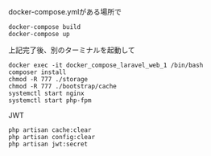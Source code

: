 
docker-compose.ymlがある場所で
```
docker-compose build
docker-compose up
```

上記完了後、別のターミナルを起動して
```
docker exec -it docker_compose_laravel_web_1 /bin/bash
composer install
chmod -R 777 ./storage
chmod -R 777 ./bootstrap/cache 
systemctl start nginx
systemctl start php-fpm
```

JWT
```
php artisan cache:clear
php artisan config:clear
php artisan jwt:secret
```
